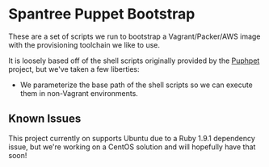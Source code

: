 # Spantree Puppet Bootstrap

These are a set of scripts we run to bootstrap a Vagrant/Packer/AWS image with the provisioning toolchain we like to use.

It is loosely based off of the shell scripts originally provided by the [Puphpet](https://puphpet.com/) project, but we've taken a few liberties:

* We parameterize the base path of the shell scripts so we can execute them in non-Vagrant environments.

## Known Issues

This project currently on supports Ubuntu due to a Ruby 1.9.1 dependency issue, but we're working on a CentOS solution and will hopefully have that soon!
